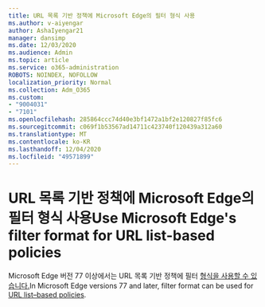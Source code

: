 ```yaml
---
title: URL 목록 기반 정책에 Microsoft Edge의 필터 형식 사용
ms.author: v-aiyengar
author: AshaIyengar21
manager: dansimp
ms.date: 12/03/2020
ms.audience: Admin
ms.topic: article
ms.service: o365-administration
ROBOTS: NOINDEX, NOFOLLOW
localization_priority: Normal
ms.collection: Adm_O365
ms.custom:
- "9004031"
- "7101"
ms.openlocfilehash: 285864ccc74d40e3bf1472a1bf2e120827f85fc6
ms.sourcegitcommit: c069f1b53567ad14711c423740f120439a312a60
ms.translationtype: MT
ms.contentlocale: ko-KR
ms.lasthandoff: 12/04/2020
ms.locfileid: "49571899"
---
```

# <a name="use-microsoft-edges-filter-format-for-url-list-based-policies"></a><span data-ttu-id="c3b41-102">URL 목록 기반 정책에 Microsoft Edge의 필터 형식 사용</span><span class="sxs-lookup"><span data-stu-id="c3b41-102">Use Microsoft Edge's filter format for URL list-based policies</span></span>

<span data-ttu-id="c3b41-103">Microsoft Edge 버전 77 이상에서는 URL 목록 기반 정책에 필터 [형식을 사용할 수 있습니다.](https://go.microsoft.com/fwlink/?linkid=2135179)</span><span class="sxs-lookup"><span data-stu-id="c3b41-103">In Microsoft Edge versions 77 and later, filter format can be used for [URL list–based policies](https://go.microsoft.com/fwlink/?linkid=2135179).</span></span>
